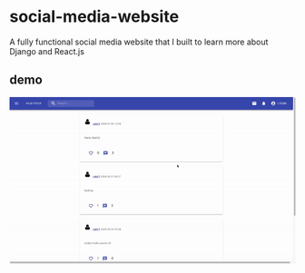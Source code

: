 # social-media-website
A fully functional social media website that I built to learn more about Django and React.js  

## demo
![demo](https://github.com/Beeno5920/social-media-website/blob/master/demo.gif)
